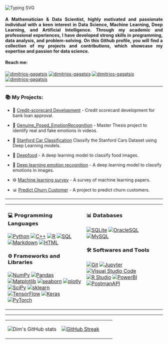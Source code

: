 ![Typing SVG](https://readme-typing-svg.demolab.com/?lines=Welcome+to+my+nerdy+brain+cell!;My+name+is+Dimitrios!;You+can+call+me+dim+^_^;)

<h4 align="justify"> A Mathematician & Data Scientist, highly motivated and passionate individual with a keen interest in Data Science, Machine Learning, Deep Learning, and Artificial Intelligence. Through my academic and professional experiences, I have developed strong skills in programming, data analysis, and problem-solving. On this Github profile, you will find a collection of my projects and contributions, which showcase my expertise and passion for data science.</h4>



#### Reach me:  
<a href="https://www.linkedin.com/in/dimitriosgagatsis/" target="blank"><img align="center" src="https://img.shields.io/badge/LinkedIn-blue?style=flat&logo=linkedin&labelColor=a" alt="dimitrios-gagatsis" /></a> <a href="https://medium.com/@gagatsis94" target="blank"><img align="center" src="https://img.shields.io/badge/Medium-black?style=flat&logo=medium&labelColor=black" alt="dimitrios-gagatsis" /></a> <a href="https://orcid.org/0000-0001-9302-3153" target="blank"><img align="center" src="https://img.shields.io/badge/orcid-blac?style=flat&logo=orcid&labelColor=gray" alt="dimitrios-gagatsis" /></a> <a href="mailto:gagatsis94@gmail.com" target="blank"><img align="center" src="https://img.shields.io/badge/%40-mail-blue" alt="dimitrios-gagatsis" /></a>

---------------------------------------------------------------------------------------------------------------------------------------------------------------------------------


<!-- <table><tr><td valign="top" width="50%"> -->

<!-- ### 👨🏻‍💻 Projects I am currently working on -->


</td><td valign="top" width="50%">

### 📚 My Projects:
* 💸 [Credit-scorecard Development](https://github.com/dimgag/credit-scorecard) - Credit scorecard development for bank loan approval.

* 🧠 [Genuine_Posed_EmotionRecognition](https://github.com/dimgag/Genuine_Posed_EmotionRecognition) - Master Thesis project to identify real and fake emotions in videos.

* 🚗 [Stanford Car Classification](https://github.com/dimgag/stanford_car_classification) Classify the Stanford Cars Dataset using Deep Learning models.

* 🍔 [Deepfood](https://github.com/dimgag/deepfood) - A deep learning model to classify food images.

* 🔮 [Deep learning emotion recognition](https://github.com/dimgag/Deep_Learning_Emotion_Recognition) - A deep learning model to classify emotions in images.

* ⚙️ [Machine learning survey](https://github.com/eugeneyan/ml-surveys) - A survey of machine learning papers.

* 📊 [Predict Churn Customer](https://github.com/dimgag/DM_Predict_Churn_Customer) - A project to predict churn customers.

</td></tr></table>

---------------------------------------------------------------------------------------------------------------------------------------------------------------------------------
<table><tr><td valign="top" width="50%">

#### 💻 𝗣𝗿𝗼𝗴𝗿𝗮𝗺𝗺𝗶𝗻𝗴 𝗟𝗮𝗻𝗴𝘂𝗮𝗴𝗲𝘀
  <a href="#"><img alt="Python" src="https://img.shields.io/badge/Python-00498D.svg?logo=python&logoColor=white"></a>
  <a href="#"><img alt="C++" src="https://img.shields.io/badge/-C++-blue?logo=c%?logo=python&logoColor=white"></a>
  <a href="#"><img alt="R" src="https://custom-icon-badges.herokuapp.com/badge/R-00172D.svg?logo=R&logoColor=white"></a>
  <a href="#"><img alt="SQL" src="https://custom-icon-badges.herokuapp.com/badge/SQL-02386E.svg?logo=database&logoColor=white"></a>
  <a href="#"><img alt="Markdown" src="https://img.shields.io/badge/Markdown-000000.svg?logo=markdown&logoColor=white"></a>
  <a href="#"><img alt="HTML" src="https://custom-icon-badges.herokuapp.com/badge/HTML-0052A2.svg?logo=HTML&logoColor=white"></a>
  
  
#### ⚙️ 𝗙𝗿𝗮𝗺𝗲𝘄𝗼𝗿𝗸𝘀 𝗮𝗻𝗱 𝗟𝗶𝗯𝗿𝗮𝗿𝗶𝗲𝘀
  <a href="#"><img alt="NumPy" src="https://img.shields.io/badge/Numpy-225366.svg?logo=numpy&logoColor=white"></a>
  <a href="#"><img alt="Pandas" src="https://img.shields.io/badge/Pandas-2A677F.svg?logo=pandas&logoColor=white"></a>
  <a href="#"><img alt="Matplotlib" src="https://img.shields.io/badge/Matplotlib-337C99.svg?logo=matplotlib-python&logoColor=white"></a>
  <a href="#"><img alt="seaborn" src="https://img.shields.io/badge/seaborn-3B91B2.svg?logo=pandas&logoColor=white"></a>
  <a href="#"><img alt="plotly" src="https://img.shields.io/badge/plotly-44A6CC.svg?logo=plotly-python&logoColor=white"></a>
  <a href="#"><img alt="SciPy" src="https://img.shields.io/badge/SciPy-4CBBE5.svg?logo=scipy&logoColor=white"></a>
  <a href="#"><img alt="sklearn" src="https://img.shields.io/badge/sklearn-55d0ff.svg?logo=scikitlearn&logoColor=white"></a>
  <a href="#"><img alt="TensorFlow" src="https://img.shields.io/badge/TensorFlow-AAE7FF.svg?logo=TensorFlow&logoColor=white"></a>
  <a href="#"><img alt="Keras" src="https://img.shields.io/badge/Keras-DDF5FF.svg?logo=Keras&logoColor=white"></a>
  <a href="#"><img alt="PyTorch" src="https://img.shields.io/badge/PyTorch-DDF5FF.svg?logo=Pytorch&logoColor=white"></a>

</td><td valign="top" width="50%">

#### 📊 𝗗𝗮𝘁𝗮𝗯𝗮𝘀𝗲𝘀

  <a href="#"><img alt="SQLite" src ="https://img.shields.io/badge/SQLite-99E2FF.svg?logo=sqlite&logoColor=white"></a>
  <a href="#"><img alt="OracleSQL" src="https://img.shields.io/badge/OracleSQL-BBECFF.svg?logo=mysql&logoColor=white"></a>
  <a href="#"><img alt="MySQL" src="https://img.shields.io/badge/MySQL-EEFAFF.svg?logo=mysql&logoColor=white"></a>
  

#### 🛠️ 𝗦𝗼𝗳𝘁𝘄𝗮𝗿𝗲𝘀 𝗮𝗻𝗱 𝗧𝗼𝗼𝗹𝘀
  <a href="#"><img alt="Git" src="https://img.shields.io/badge/Git-182E33.svg?logo=git&logoColor=white"></a>
  <a href="#"><img alt="Jupyter" src="https://img.shields.io/badge/Jupyter-315C66.svg?logo=Jupyter&logoColor=white"></a>
  <a href="#"><img alt="Visual Studio Code" src="https://img.shields.io/badge/Visual%20Studio%20Code-3D747F.svg?logo=visual-studio-code&logoColor=white"></a>
  <a href="#"><img alt="R Studio" src="https://img.shields.io/badge/R Studio-4A8B99.svg?logo=RStudio&logoColor=white"></a>
  <a href="#"><img alt="PowerBI" src="https://img.shields.io/badge/PowerBI-4A8B99.svg?logo=Powerbi&logoColor=white"></a>
  <a href="#"><img alt="PostmanAPI" src="https://img.shields.io/badge/Postman-4A8B99.svg?logo=postman&logoColor=white"></a>

</td></tr></table>

---------------------------------------------------------------------------------------------------------------------------------------------------------------------------------


<!-- Second Table -->
<table><tr><td valign="top" width="50%">




![Dim's GitHub stats](https://github-readme-stats.vercel.app/api?username=dimgag&show_icons=true&theme=github_dark)


</td><td valign="top" width="50%">

[![GitHub Streak](https://github-readme-streak-stats.herokuapp.com/?user=dimgag&theme=github-dark-blue)](https://git.io/streak-stats)

</td></tr></table>


